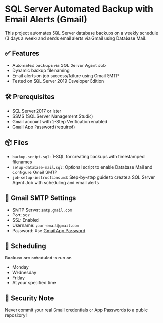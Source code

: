 # SQL Server Automated Backup with Email Alerts (Gmail)

This project automates SQL Server database backups on a weekly schedule (3 days a week) and sends email alerts via Gmail using Database Mail.

## ✅ Features
- Automated backups via SQL Server Agent Job
- Dynamic backup file naming
- Email alerts on job success/failure using Gmail SMTP
- Tested on SQL Server 2019 Developer Edition

## 🛠 Prerequisites
- SQL Server 2017 or later
- SSMS (SQL Server Management Studio)
- Gmail account with 2-Step Verification enabled
- Gmail App Password (required)

## 📦 Files
- `backup-script.sql`: T-SQL for creating backups with timestamped filenames
- `setup-database-mail.sql`: Optional script to enable Database Mail and configure Gmail SMTP
- `job-setup-instructions.md`: Step-by-step guide to create a SQL Server Agent Job with scheduling and email alerts

## 📨 Gmail SMTP Settings
- SMTP Server: `smtp.gmail.com`
- Port: `587`
- SSL: Enabled
- Username: `your-email@gmail.com`
- Password: Use [Gmail App Password](https://myaccount.google.com/apppasswords)

## 📅 Scheduling
Backups are scheduled to run on:
- Monday
- Wednesday
- Friday
- At your specified time

## 🔐 Security Note
Never commit your real Gmail credentials or App Passwords to a public repository!
